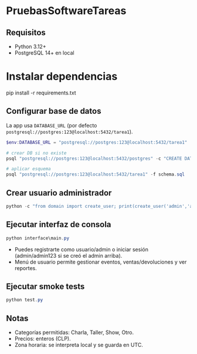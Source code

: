 # PruebasSoftwareTareas

## Requisitos
- Python 3.12+
- PostgreSQL 14+ en local

# Instalar dependencias
pip install -r requirements.txt

## Configurar base de datos
La app usa `DATABASE_URL` (por defecto `postgresql://postgres:123@localhost:5432/tarea1`).

```powershell
$env:DATABASE_URL = "postgresql://postgres:123@localhost:5432/tarea1"

# crear DB si no existe
psql "postgresql://postgres:123@localhost:5432/postgres" -c "CREATE DATABASE tarea1;"

# aplicar esquema
psql "postgresql://postgres:123@localhost:5432/tarea1" -f schema.sql
```

## Crear usuario administrador
```powershell
python -c "from domain import create_user; print(create_user('admin','admin123','admin'))"
```

## Ejecutar interfaz de consola
```powershell
python interface\main.py
```
- Puedes registrarte como usuario/admin o iniciar sesión (admin/admin123 si se creó el admin arriba).
- Menú de usuario permite gestionar eventos, ventas/devoluciones y ver reportes.

## Ejecutar smoke tests
```powershell
python test.py
```

## Notas
- Categorías permitidas: Charla, Taller, Show, Otro.
- Precios: enteros (CLP).
- Zona horaria: se interpreta local y se guarda en UTC.